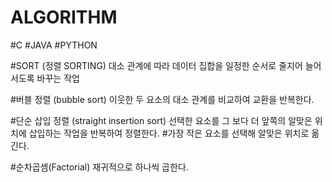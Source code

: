 # ALGORITHM

#C #JAVA #PYTHON

#SORT (정렬 SORTING) 대소 관계에 따라 데이터 집합을 일정한 순서로 줄지어 늘어서도록 바꾸는 작업

#버블 정렬 (bubble sort) 이웃한 두 요소의 대소 관계를 비교하여 교환을 반복한다.

#단순 삽입 정렬 (straight insertion sort) 선택한 요소를 그 보다 더 앞쪽의 알맞은 위치에 삽입하는 작업을 반복하여 정렬한다.
#가장 작은 요소를 선택해 알맞은 위치로 옮긴다.

#순차곱셈(Factorial) 재귀적으로 하나씩 곱한다.
